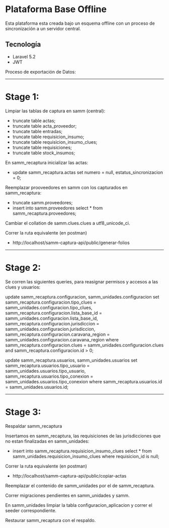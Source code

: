 # Plataforma Base Offline

Esta plataforma esta creada bajo un esquema offline con un proceso de sincronización a un servidor central.

## Tecnología

- Laravel 5.2
- JWT

Proceso de exportación de Datos:
________________________________________________________________________________________________________________________________
Stage 1:
================================================================================================================================

Limpiar las tablas de captura en samm (central):
- truncate table actas;
- truncate table acta_proveedor;
- truncate table entradas;
- truncate table requisicion_insumo;
- truncate table requisicion_insumo_clues;
- truncate table requisiciones;
- truncate table stock_insumos;

En samm_recaptura inicializar las actas:
- update samm_recaptura.actas set numero = null, estatus_sincronizacion = 0;

Reemplazar prooveedores en samm con los capturados en samm_recaptura:
- truncate samm.proveedores;
- insert into samm.proveedores select * from samm_recaptura.proveedores;

Cambiar el collation de samm.clues.clues a utf8_unicode_ci.

Correr la ruta equivalente (en postman)
- http://localhost/samm-captura-api/public/generar-folios

________________________________________________________________________________________________________________________________
Stage 2:
================================================================================================================================

Se corren las siguientes queries, para reasignar permisos y accesos a las clues y usuarios:

update samm_recaptura.configuracion, samm_unidades.configuracion 
set samm_recaptura.configuracion.tipo_clues = samm_unidades.configuracion.tipo_clues,
	samm_recaptura.configuracion.lista_base_id = samm_unidades.configuracion.lista_base_id,
	samm_recaptura.configuracion.jurisdiccion = samm_unidades.configuracion.jurisdiccion,
	samm_recaptura.configuracion.caravana_region = samm_unidades.configuracion.caravana_region
where samm_recaptura.configuracion.clues = samm_unidades.configuracion.clues 
	and samm_recaptura.configuracion.id > 0;

update samm_recaptura.usuarios, samm_unidades.usuarios 
set samm_recaptura.usuarios.tipo_usuario = samm_unidades.usuarios.tipo_usuario,
	samm_recaptura.usuarios.tipo_conexion = samm_unidades.usuarios.tipo_conexion
where samm_recaptura.usuarios.id = samm_unidades.usuarios.id;

________________________________________________________________________________________________________________________________
Stage 3:
================================================================================================================================

Respaldar samm_recaptura

Insertamos en samm_recaptura, las requisiciones de las jurisdicciones que no estan finalizadas en samm_unidades:
- insert into samm_recaptura.requisicion_insumo_clues select * from samm_unidades.requisicion_insumo_clues where requisicion_id is null;

Correr la ruta equivalente (en postman)
- http://localhost/samm-captura-api/public/copiar-actas

Reemplazar el contenido de samm_unidades por el de samm_recaptura.

Correr migraciones pendientes en samm_unidades y samm.

En samm_unidades limpiar la tabla configuracion_aplicacion y correr el seeder correspondiente.

Restaurar samm_recaptura con el respaldo.
